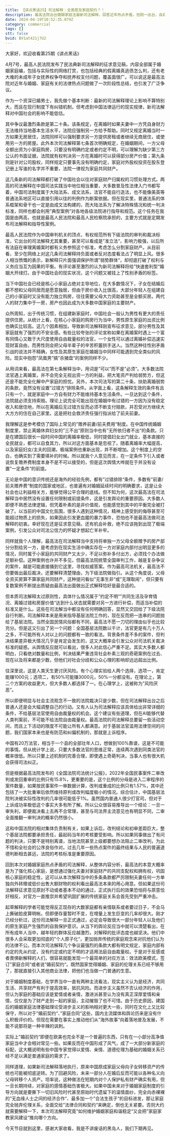 ```yaml
---
title: 【讲点黑话25】司法解释：全面普及家庭契约？！
description: 最高法院出台婚姻家庭法最新司法解释，回答近年热点矛盾，但刚一出台，自身也成为热点。 高法本意大约是要巩固核心家庭，加强家庭稳定，但解释出台后很可能事与愿违，反而导致大批年轻人选择彻底“原子化”，以不婚或“婚前契约”等形式，作为抗争手段。 国内法院“上诉难”更加重了人们担心，遇到不靠谱法官后，司法纠错机制运行不畅。 最高法要维护婚姻家庭和谐，推动家教家风，除了在法律释义时，更多贴近大多数人的朴素是非观，还应该多考虑，基层法院KPI如何设置更加合理。
date: 2024-04-19T10:52:35.079Z
category: commercial
tags: []
stt: false
bvid: BV1at421j7U2
---
```


大家好，欢迎收看第25期《讲点黑话》

4月7号，最高人民法院发布了民法典新司法解释的征求意见稿，内容全部属于婚姻家庭编，包括与实际性的网络打赏，也包括经典的假离婚真逃债怎么判，还有老大难的未成年子女抚养权争夺和抚养权支付问题，覆盖面很广。可以说这是最高法院对近年与婚姻、家庭有关的法律热点问题做了一次阶段性总结，也引发了广泛争议。

作为一个资深已婚男士，我先做个基本判断：最新的司法解释理论上影响不算特别大，而且在现行制度下有纠错机制，但考虑到中国法律运行的现实规律，新司法解释对中国社会的影响不能低估。

其中争议最激烈条款是第二十条。该条规定，在离婚时如果夫妻中一方凭自身财力无法维持当地基本生活水平，法院应强制另一方给予帮助。同时又规定离婚当时一方如果无房居住，法院同样可以强制要求另一方提供房租或者继续无商居住，或使用另一方的房屋。此外本次司法解释第七条首次明确规定，在婚姻期间，一方父母全额出资为小家庭购房，只要没有明确约定或者约定不明，可以理解为缺少第三方公认的书面证据，法院就有权判决另一方在离婚时可以获得部分房产价值；第九条则是针对公司股权，同样规定只要事先没有明确约定，家庭对外股权投资在股东登记册上写谁的名字并不重要，法院一律视为家庭共同财产。

这几条新的司法解释都打破了中国社会以往对家庭财产归属权的习惯处理方式。两高的司法解释在中国司法实践当中地位相当重要，大多数普及性法律入门书都写着，中国司法制度属于大陆法系、成文法系，法官不能自行造法，也不能像美英等普通法系地区可以直接引用以往的判例作为断案依据。但在现实里，普通法系的体系框架和骨干也一定是由成文法构建的，而大陆法系为了解决特殊情况和统一判决标准，同样也都会利用”典型案例“对各地各级法院进行指导和规范。这个任务在我国是由两高，也就是最高人民法院和最高人民检察院承担的，主要方式就是定期发布司法解释和指导性案例。

最高人民法院作为中国审判机关的顶点，有权规范所有下级法院的审判和裁决标准，它出台的司法解释尤其重要，甚至可以看成是”准立法“，影响力极强，以后所有法庭在审理离婚案时都有义务参照这个标准，考虑怎么分割家庭财产。从目前看，至少在网络上对这几条司法解释持负面或者反对态度看法占了明显上风。很多人相当愤慨的表示，新解释只片面强调保护所谓”弱势群体“，却彻底打破了权利与义务应当互为因果的平衡。有评论甚至激烈的认为新司法解释将给”快速套利型“婚姻大开绿灯。由于中国社会的现实状况，这个问题又被挂上了性别矛盾的标签。

当下中国社会已经是核心小家庭占绝对主导地位，在大多数情况下，子女在结婚后都不想和父母同居而是愿意独居，但由于房价收入比很高，大部分年轻人在组建自己的小家庭时又没有能力独立购房，往往需要父母大力资助甚至是全额买房。两代人的财力集中于一房，房产也因此成为大多数中国家庭的主要财产。

众所周知，出于传统习惯，在组建新家庭时，中国社会一般认为男性有更大的责任提供住房。从统计上看，在核心小家庭的购房行为当中，男性原生家庭的出资比例也确实比较高。这几个因素相加，导致新司法解释刚宣布征求意见，部分男性及其家庭就有了强烈的不安全感。有些比较夸张的评论宣称如果在离婚案时遇上一个富有同情心又敢于大尺度使用自由裁量权的法官，一个女性可以通过离婚补偿迅速实现财富自由，而男性则会把父母半辈子的辛苦积蓄拱手送人。当然这种往性别矛盾引战的说法并不精确，女性及其原生家庭在婚姻当中同样可能遇到完全类似的风险。现实中抱怨”凤凰男“搞”杀猪盘“的案例同样不少。

从用词来看，最高法在第七条解释当中，用词是”可以“而不是”必须“。大多数法院法官遇上离婚案，并不会完全无视出资一方的利益，把大笔资产判给弱势方，但这还是不能完全化解中产家庭的担忧。另外，本次司法写的第二十条，扶助离婚弱势的条款，竟然没有设置”过错方“排除条件。从字面上看，这条解释生效的条件有且只有一个，就是家庭中一方自有财力不能维持基本生活条件。一旦达到这个条件，法院就必须支持索赔。理论上说完全可能出现在婚姻中有过错的一方因为没有稳定收入和居住地，所以在离婚后无过错方反而必须不断支付赔款，并忍受对方继续大大方方的住在自己家里。这是把社会救济责任强行指派给了前夫前妻。

我理解这是参考模仿了国际上常见的”赡养前妻/前夫费用“制度。在中国传统婚姻制度里，禁止离婚休弃妇女的”三不出“原则当中也有”无所依归者不出“的条款。只是在建国后很长一段时间中国的离婚率极低，同时提倡妇女出门就业，基本直接的全民就业，都可以自食其力，所以对这方面基本是忽视了。随着离婚率大幅提高，以及家庭妇女/主夫的回潮，极端案例也重新出现，并不断增加。这个制度上的空白，也确实到了需要填补的时候。所以就我个人意见而言，在一定条件下引入或者说恢复赡养费制度本身不是不可以接受的，但是这次舆情大哗就在于并没有设置”一定条件“的前提。

无论是中国的意识传统还是海外的经验先例，都有”过错排除“条件，多数有”前妻/前夫赡养费“制度的国家或地区，也普遍有对婚姻延续时间的明确要求，这是让全社会也让利益相关方，能够觉得公平合理的底线。但不知为何，这次最高法在司法解释当中居然没有设置任何限制或前提条件，这是引发舆论的重要原因。大多数人即便不熟悉法律逻辑，但凭着朴素的是非价值观，也能感觉到其中的平衡完全被打破了。以当前的中国文化氛围，很多人遇到这种情况，精神上感受到的侮辱甚至可能超过物质上的损失，如果因此引发更血腥的暴力事件，恐怕也不是最高法做司法解释的初衷。幸好现在还是征求意见稿，还有机会补救，绝不应该拖到出现了极端案例，引发公众对司法公信力的怀疑才想起亡羊补牢。

同样就我个人理解，最高法在司法解释当中支持将单独一方父母全额赠予的房产部分分割给另一方，是考虑到在现实生活中确实存在一方对家庭内部付出明显更多的情况，同时属于小家庭的共同财产又太少，不足以弥补多付出方，必须找个办法做足额补偿。这种案例也许并不多见，但最高法院统管全国审判工作，越是复杂争议的案件，越是可能直接捅到它这里，寻找权威答案。作为最高司法机关，最高法不但要做出最后裁决，还要解释清楚理由，为下级法院做指引。从这个角度说，父母全资买房算不算家庭共同财产，这种提问看似”无事生非“或”无理取闹“，但只要有复数案例不断提出质疑由最高法出面做出正式解释恰好是最合适的。

但本质司法解释太过原则性，具体什么情况属于”约定不明“”共同生活及孕育情况、离婚过错和房屋价值“达到什么状态就需要对另一方进行补偿，而适当补偿的标准又是什么。这些在司法解当中都没有任何明确回答，显然又交回给了下级法院自行判断。司法解释本来是用来指导基层法院工作的，现在反而把一连串的问题抛给了基层法院。当然全国民情风俗都有不同，最高法不愿一刀切的理由似乎也比较充分。但是这又引出了另一个问题：全国基层法院数以千计，法官更是有几十万人之多，不可能所有人对以上的问题都有一致的看法。背景条件差不多的案件，但判决结果差异极大情况几乎是肯定会发生的，这又大概率会引发公众对司法机关裁决标准的疑惑。从舆情反应就可以看出，很多人对此信心严重不足。其实大多数人都明白，只看绝对数量和比例，判决结果严重违背社会朴素三观的奇葩案例在过去、现在以及将来都是少数，但他们对社会分歧和公众心理的影响却远远超出比例。

往深里说，这是人类天生更讨厌风险。有个心理实验给人两个选择，选项一，肯定能赚1000元；选项二，有50%可能赚3000元，50%一分都没有。在理论上，第二个方案的收益更大，但大多数人都选择了一。在心理学上，这被称为”风险厌恶“。

所以即便明显与社会主流观念不一致的法院裁决只是少数，但在司法解释出台之后普通人还是会大幅调整自己的行动。又有人认为司法解释应该具体给出非常详细的条件，不给基层法官使用自由裁量权的机会。这个建议有些道理，但在AI能够代替人类判案前，不可能不给法院自由裁量权。最高法院的司法解释总要留一些活动空间，而且上下活动的限度不可能让所有人都满意。对于基层法官滥用法律空间的问题，我们国家本来也是有防范和纠偏机制的，那就是上诉程序。

中国有20万法官，相当于一个县的全部壮年人口，想做到100%靠谱，这是不可能的事情。但从统计学上说，只要大多数法官的思维正常，连续两次遇到同类法官的概率很低。所以只要上述机制的完善合理，即使遇上奇葩判决，当事人也有很大机会获得司法纠正。

但是根据最高法院发布的《全国法院司法统计公报》，2022年全国民事案件二审改判或发回重审的比例只有15.8%，更重要的是，这个比例的分母是进入二审程序的案件数量，如果按民事案件一审数据计算，改判或重成的比例只有1.57%，其中还包括了一大批重审后依然维持原判或改判幅度极小的情况。综合估计，中国基层法院判决被实际性改判的几率很可能低于1%。虽然国内普通人很少打官司，但对于上诉成功率极低这个事实大多有所了解。所以公众很容易推导出一个结论：一旦一审失利，即便裁决看上去再不合常理，甚至与司法界主流意见也有明显不同，二审全面推翻一审判决的概率仍然很小。

这和中国法院的相对集体负责制有关，如果上诉后，改判结论和初审差距巨大，整个基层法院都要承担责任，最起码当年的考核要受影响。所以如果同事做出了有问题的判决，只要不是特别离谱，当地法院甚至上级都要想办法阻止二审改判，为此不惜和全社会的公序良俗作对。过去几年一些热点案件的最终结果与人民的普遍道德判断相去甚远，法院的考核标准是重要原因。

回到本次对婚姻家庭热点矛盾的司法解释，从整体内容分析，最高法的本意大概率是为了强化核心家庭，是想通过强化夫妻对家庭财产的共同支配权和拥有权，巩固核心家庭的稳定性，这可以从本次解释当中的多条条款都严厉限制夫妻任何一方单独向外转赠或低价出售大额财物的权利看出最高法本来的用心用意。但如果这份司法解释征求意见原封不动或者基本不动的通过，正式执行后的效果恐怕将与原意恰好相反，对官方一直推崇并希望巩固扩展的传统家庭关系会首先受到严重冲击。

起草解释的学者可能觉得反正现存的大数家庭都有亲情联系或者要过日子，不会马上撕破脸皮算明帐。但即便存量暂时不变，在增量上发生巨变的几率却很大。刚才已经分析过，这份司法解释一旦正式通过，必定会导致很大一部分年轻人以及他们的原生家庭产生强烈的自我保护意识。从当下的舆论反应当中就可以清楚看出，在所有成年人当中，越年轻的群体反应越激烈，对解释的批评态度也越坚决。他们中很多人会采取更加彻底的”个人原子化“，更加抛弃传统的家庭观念来对抗他们认为的法律不公。而本次司法解释几个争议最强烈的条款大都有明文规定，家庭内部有约定的先从约定，没有约定或约定不明的才适用法庭自由裁量权。于是对于反感或者畏惧新解释的人们，很容易就能发现一个最简单的对应方法：效法欧美模式，签订”家庭合同“或者说”婚前契约“。既然国家觉得婚姻、家庭的伦理关系已经不够用了，那就直接引入其他商业法律，把他们也当做一门普通的生意。

对于婚姻制度基础，在学界当中一直有两种主流看法，现实主义认为是经济，共同生活、共享财产有利于提高效率，抵抗风险。而进步主义虽然不否认经济的作用，但认为家庭的基础应该是爱情或者亲情，激进派甚至认为没有真正深厚爱情和亲情，仅仅是为了财产走到一起的家庭，主动摧毁了也不可惜。由于历史原因，建国后的婚姻家庭法律基础理论受进步主义的影响相对更大一些，同时在文化上又比较保守，所以对于”婚前契约“、”家庭合同“这些，国内主流媒体和舆论历来是没有什么积极评价的。但现在需要在事实上推动他们从”海外故事“向着落地普及发展，不能不说那将是一种辛辣的讽刺。

实际上”婚前契约“即便在欧美也完全不是一个普遍的东西，只有在一小部分高净值家庭当中才会相对常见一些。如果反而在中国形成了风气，成了一大部分新家庭的标配，这大概说明有些中国专家觉得以爱情、亲情、道德伦理为基础的婚姻关系已经不足以满足普通家庭的需求了。

同样道理，如果新司法解释落地执行，原来中国原成家庭父母向子女转移资产的传统也可能被彻底逆转。为了回避风险，未来一部分人在婚后反而可能以各种名义向父母转移个人资产。坦率说，这种做法在短期内对个人保护私有财产确实有用，但一旦长期持续，对家庭的感情基础伤害极大。如果中国未来对于婚姻家庭制度的引导方向就是要撕下一切旧风险时代甚至原始时代遗留下的温情面纱，完全向赤裸裸的”无血缘人士之间的经济合作“、最多加一个”合法生孩子“的目标进发，那让家庭完全抛弃伦理关系，全面交给”法律合同和契约“来确定，倒也无关紧要。否则大约就需要解释一下，本次司法解释究竟”如何维护婚姻家庭和谐稳定“又会把”家庭家教家风建设“推向哪个方向。

今天节目就到这里，感谢大家收看，我是不讲废话的黑岛人，我们下期再见。